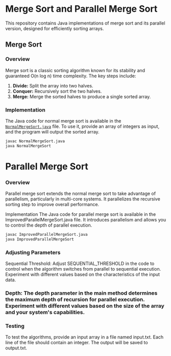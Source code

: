 # Merge Sort and Parallel Merge Sort

This repository contains Java implementations of merge sort and its parallel version, designed for efficiently sorting arrays.

## Merge Sort

### Overview

Merge sort is a classic sorting algorithm known for its stability and guaranteed O(n log n) time complexity. The key steps include:

1. **Divide:** Split the array into two halves.
2. **Conquer:** Recursively sort the two halves.
3. **Merge:** Merge the sorted halves to produce a single sorted array.

### Implementation

The Java code for normal merge sort is available in the [`NormalMergeSort.java`](NormalMergeSort.java) file. To use it, provide an array of integers as input, and the program will output the sorted array.

```bash
javac NormalMergeSort.java
java NormalMergeSort
```

# Parallel Merge Sort

### Overview

Parallel merge sort extends the normal merge sort to take advantage of parallelism, particularly in multi-core systems. It parallelizes the recursive sorting step to improve overall performance.

Implementation
The Java code for parallel merge sort is available in the ImprovedParallelMergeSort.java file. It introduces parallelism and allows you to control the depth of parallel execution.
```bash
javac ImprovedParallelMergeSort.java
java ImprovedParallelMergeSort
```

### Adjusting Parameters
Sequential Threshold: Adjust SEQUENTIAL_THRESHOLD in the code to control when the algorithm switches from parallel to sequential execution. Experiment with different values based on the characteristics of the input data.

### Depth: The depth parameter in the main method determines the maximum depth of recursion for parallel execution. Experiment with different values based on the size of the array and your system's capabilities.

### Testing
To test the algorithms, provide an input array in a file named input.txt. Each line of the file should contain an integer. The output will be saved to output.txt.